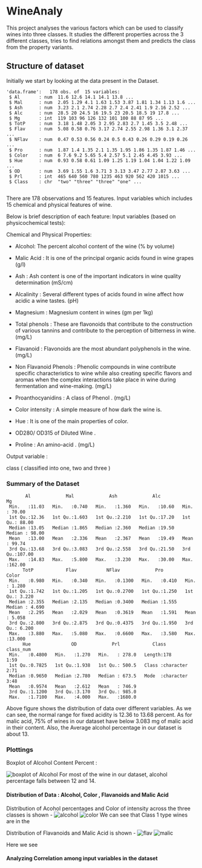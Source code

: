 # WineAnaly
This project analyses the various factors which can be used to classify wines into three classes.
It studies the different properties across the 3 different classes, tries to find relations amongst them 
and predicts the class from the property variants.

## Structure of dataset

Initially we start by looking at the data present in the Dataset.

```
'data.frame':	178 obs. of  15 variables:
 $ Al       : num  11.6 12.6 14.1 14.1 13.8 ...
 $ Mal      : num  2.05 1.29 4.1 1.63 1.53 3.87 1.81 1.34 1.13 1.6 ...
 $ Ash      : num  3.23 2.1 2.74 2.28 2.7 2.4 2.41 1.9 2.16 2.52 ...
 $ Alc      : num  28.5 20 24.5 16 19.5 23 20.5 18.5 19 17.8 ...
 $ Mg       : int  119 103 96 126 132 101 100 88 87 95 ...
 $ TotP     : num  3.18 1.48 2.05 3 2.95 2.83 2.7 1.45 3.5 2.48 ...
 $ Flav     : num  5.08 0.58 0.76 3.17 2.74 2.55 2.98 1.36 3.1 2.37 ...
 $ NFlav    : num  0.47 0.53 0.56 0.24 0.5 0.43 0.26 0.29 0.19 0.26 ...
 $ Pro      : num  1.87 1.4 1.35 2.1 1.35 1.95 1.86 1.35 1.87 1.46 ...
 $ Color    : num  6 7.6 9.2 5.65 5.4 2.57 5.1 2.45 4.45 3.93 ...
 $ Hue      : num  0.93 0.58 0.61 1.09 1.25 1.19 1.04 1.04 1.22 1.09 ...
 $ OD       : num  3.69 1.55 1.6 3.71 3 3.13 3.47 2.77 2.87 3.63 ...
 $ Prl      : int  465 640 560 780 1235 463 920 562 420 1015 ...
 $ Class    : chr  "two" "three" "three" "one" ...
 
 ```
 There are 178 observations and 15 features. Input variables which includes 15 chemical and physical features of wine.

Below is brief description of each feature: Input variables (based on physicochemical tests):

Chemical and Physical Properties:

* Alcohol: The percent alcohol content of the wine (% by volume)

* Malic Acid : It is one of the principal organic acids found in wine grapes (g/l)

* Ash : Ash content is one of the important indicators in wine quality determination (mS/cm)

* Alcalinity : Several different types of acids found in wine affect how acidic a wine tastes. (pH)

* Magnesium : Magnesium content in wines (gm per 1kg)

* Total phenols : These are flavonoids that contribute to the construction of various tannins and contribute to the perception of bitterness in wine. (mg/L)

* Flavanoid : Flavonoids are the most abundant polyphenols in the wine. (mg/L)

* Non Flavanoid Phenols : Phenolic compounds in wine contribute specific characteristics to wine while also creating specific flavors and aromas when the complex interactions take place in wine during fermentation and wine-making. (mg/L)

* Proanthocyanidins : A class of Phenol . (mg/L)

* Color intensity : A simple measure of how dark the wine is.

* Hue : It is one of the main properties of color.

* OD280/ OD315 of Diluted Wine .

* Proline : An amino-acid . (mg/L)

Output variable :

class ( classified into one, two and three )
 
### Summary of the Dataset
```
       Al             Mal             Ash             Alc              Mg        
 Min.   :11.03   Min.   :0.740   Min.   :1.360   Min.   :10.60   Min.   : 70.00  
 1st Qu.:12.36   1st Qu.:1.603   1st Qu.:2.210   1st Qu.:17.20   1st Qu.: 88.00  
 Median :13.05   Median :1.865   Median :2.360   Median :19.50   Median : 98.00  
 Mean   :13.00   Mean   :2.336   Mean   :2.367   Mean   :19.49   Mean   : 99.74  
 3rd Qu.:13.68   3rd Qu.:3.083   3rd Qu.:2.558   3rd Qu.:21.50   3rd Qu.:107.00  
 Max.   :14.83   Max.   :5.800   Max.   :3.230   Max.   :30.00   Max.   :162.00  
      TotP            Flav           NFlav             Pro            Color       
 Min.   :0.980   Min.   :0.340   Min.   :0.1300   Min.   :0.410   Min.   : 1.280  
 1st Qu.:1.742   1st Qu.:1.205   1st Qu.:0.2700   1st Qu.:1.250   1st Qu.: 3.220  
 Median :2.355   Median :2.135   Median :0.3400   Median :1.555   Median : 4.690  
 Mean   :2.295   Mean   :2.029   Mean   :0.3619   Mean   :1.591   Mean   : 5.058  
 3rd Qu.:2.800   3rd Qu.:2.875   3rd Qu.:0.4375   3rd Qu.:1.950   3rd Qu.: 6.200  
 Max.   :3.880   Max.   :5.080   Max.   :0.6600   Max.   :3.580   Max.   :13.000  
      Hue               OD             Prl            Class           class_num
 Min.   :0.4800   Min.   :1.270   Min.   : 278.0   Length:178         1:59     
 1st Qu.:0.7825   1st Qu.:1.938   1st Qu.: 500.5   Class :character   2:71     
 Median :0.9650   Median :2.780   Median : 673.5   Mode  :character   3:48     
 Mean   :0.9574   Mean   :2.612   Mean   : 746.9                               
 3rd Qu.:1.1200   3rd Qu.:3.170   3rd Qu.: 985.0                               
 Max.   :1.7100   Max.   :4.000   Max.   :1680.0

```


Above figure shows the distribution of data over different variables. As we can see, the normal range for fixed acidity is 12.36 to 13.68 percent. As for malic acid, 75% of wines in our dataset have below 3.083 mg of malic acid in their content. Also, the Average alcohol percentage in our dataset is about 13.


### Plottings

Boxplot of Alcohol Content Percent :

![boxplot of Alcohol](Plots/boxplot.png)
For most of the wine in our dataset, alcohol percentage falls between 12 and 14. 

#### Distribution of Data : Alcohol, Color , Flavanoids and Malic Acid

Distribution of Acohol percentages and Color of intensity across the three classes is shown - 
![alcohol](Plots/Alcohol_Content.png)
![color](Plots/Color.png)
We can see that Class 1 type wines are in the 

Distribution of Flavanoids and Malic Acid is shown - 
![flav](Plots/Flavanoids.png)
![malic](Plots/Malic_Acid.png)

Here we see 




#### Analyzing Correlation among input variables in the dataset
